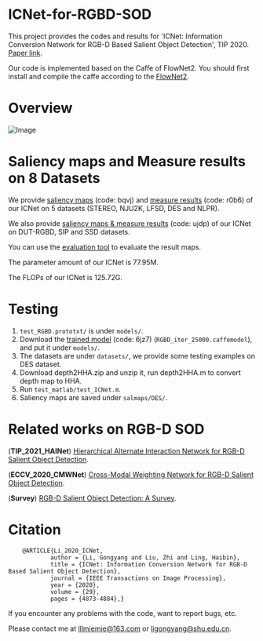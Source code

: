 # ICNet-for-RGBD-SOD
   This project provides the codes and results for 'ICNet: Information Conversion Network for RGB-D Based Salient Object Detection', TIP 2020. [Paper link](https://ieeexplore.ieee.org/document/9024241).
   
   Our code is implemented based on the Caffe of FlowNet2. You should first install and compile the caffe according to the [FlowNet2](https://github.com/lmb-freiburg/flownet2). 
   
# Overview
   ![Image](https://github.com/MathLee/ICNet-for-RGBD-SOD/blob/master/Images/Network_Overview_NEW.png)
   
# Saliency maps and Measure results on 8 Datasets
   We provide [saliency maps](https://pan.baidu.com/s/1Bkl7DYdt97orbQX66BufuQ) (code: bqvj) and [measure results](https://pan.baidu.com/s/1oUImRe0zRna0o3-_JLBlXQ) (code: r0b6) of our ICNet on 5 datasets (STEREO, NJU2K, LFSD, DES and NLPR).
   
   We also provide [saliency maps & measure results](https://pan.baidu.com/s/1S6jRKISkwTELmrEm8QtZsA) (code: ujdp) of our ICNet on DUT-RGBD, SIP and SSD datasets.
   
   You can use the [evaluation tool](http://dpfan.net/d3netbenchmark/) to evaluate the result maps.
   
   The parameter amount of our ICNet is 77.95M.
   
   The FLOPs of our ICNet is 125.72G.
     
# Testing
1. `test_RGBD.prototxt/` is under `models/`.
2. Download the [trained model](https://pan.baidu.com/s/1N9kvRjMqNwUL6K1cr8gIGA) (code: 6jz7) (`RGBD_iter_25000.caffemodel`), and put it under `models/`.
3. The datasets are under `datasets/`, we provide some testing examples on DES dataset.
4. Download depth2HHA.zip and unzip it, run depth2HHA.m to convert depth map to HHA.
5. Run `test_matlab/test_ICNet.m`.
6. Saliency maps are saved under `salmaps/DES/`.
   
# Related works on RGB-D SOD
   (**TIP_2021_HAINet**) [Hierarchical Alternate Interaction Network for RGB-D Salient Object Detection](https://github.com/MathLee/HAINet).
   
   (**ECCV_2020_CMWNet**) [Cross-Modal Weighting Network for RGB-D Salient Object Detection](https://github.com/MathLee/CMWNet).
   
   (**Survey**) [RGB-D Salient Object Detection: A Survey](https://github.com/taozh2017/RGBD-SODsurvey).
   
# Citation
        @ARTICLE{Li_2020_ICNet,
                author = {Li, Gongyang and Liu, Zhi and Ling, Haibin},
                title = {ICNet: Information Conversion Network for RGB-D Based Salient Object Detection},
                journal = {IEEE Transactions on Image Processing},
                year = {2020},
                volume = {29},
                pages = {4873-4884},}

If you encounter any problems with the code, want to report bugs, etc.

Please contact me at lllmiemie@163.com or ligongyang@shu.edu.cn.
